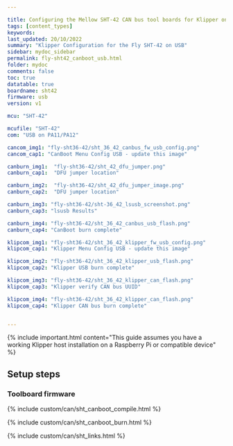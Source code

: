 ```yaml
---

title: Configuring the Mellow SHT-42 CAN bus tool boards for Klipper on USB
tags: [content_types]
keywords: 
last_updated: 20/10/2022
summary: "Klipper Configuration for the Fly SHT-42 on USB"
sidebar: mydoc_sidebar
permalink: fly-sht42_canboot_usb.html
folder: mydoc
comments: false
toc: true
datatable: true
boardname: sht42
firmware: usb
version: v1

mcu: "SHT-42"

mcufile: "SHT-42"
com: "USB on PA11/PA12"

cancom_img1: "fly-sht36-42/sht_36_42_canbus_fw_usb_config.png"
cancom_cap1: "CanBoot Menu Config USB - update this image"

canburn_img1:  "fly-sht36-42/sht_42_dfu_jumper.png"
canburn_cap1:  "DFU jumper location" 

canburn_img2:  "fly-sht36-42/sht_42_dfu_jumper_image.png"
canburn_cap2:  "DFU jumper location"

canburn_img3: "fly-sht36-42/sht-36_42_lsusb_screenshot.png"
canburn_cap3: "lsusb Results"

canburn_img4: "fly-sht36-42/sht_36_42_canbus_usb_flash.png"
canburn_cap4: "CanBoot burn complete"

klipcom_img1: "fly-sht36-42/sht_36_42_klipper_fw_usb_config.png"
klipcom_cap1: "Klipper Menu Config USB - update this image"

klipcom_img2: "fly-sht36-42/sht_36_42_klipper_usb_flash.png"
klipcom_cap2: "Klipper USB burn complete"

klipcom_img3: "fly-sht36-42/sht_36_42_klipper_can_flash.png"
klipcom_cap3: "Klipper verify CAN bus UUID"

klipcom_img4: "fly-sht36-42/sht_36_42_klipper_can_flash.png"
klipcom_cap4: "Klipper CAN bus burn complete"


---
```


{% include important.html content="This guide assumes you have a working Klipper host installation on a Raspberry Pi or compatible device" %}



## Setup steps

### Toolboard firmware

{% include custom/can/sht_canboot_compile.html %}

{% include custom/can/sht_canboot_burn.html %}

{% include custom/can/sht_links.html %}

